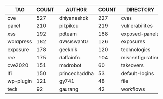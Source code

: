 |    TAG    | COUNT |    AUTHOR     | COUNT |    DIRECTORY     | COUNT | SEVERITY | COUNT |  TYPE   | COUNT |
|-----------|-------|---------------|-------|------------------|-------|----------|-------|---------|-------|
| cve       |   527 | dhiyaneshdk   |   227 | cves             |   534 | info     |   558 | http    |  1613 |
| panel     |   210 | pikpikcu      |   219 | vulnerabilities  |   249 | high     |   434 | file    |    43 |
| xss       |   192 | pdteam        |   188 | exposed-panels   |   212 | medium   |   361 | network |    35 |
| wordpress |   182 | dwisiswant0   |   126 | exposures        |   170 | critical |   204 | dns     |    10 |
| exposure  |   178 | geeknik       |   120 | technologies     |   150 | low      |   149 |         |       |
| rce       |   175 | daffainfo     |   104 | misconfiguration |   118 |          |       |         |       |
| cve2020   |   151 | madrobot      |    60 | takeovers        |    70 |          |       |         |       |
| lfi       |   150 | princechaddha |    53 | default-logins   |    49 |          |       |         |       |
| wp-plugin |   121 | gy741         |    48 | file             |    43 |          |       |         |       |
| tech      |    92 | gaurang       |    42 | workflows        |    34 |          |       |         |       |
